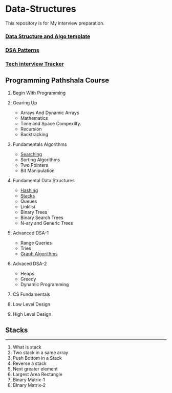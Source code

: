 # Data-Structures
This repository is for My interview preparation.

### [Data Structure and Algo template](https://docs.google.com/document/d/11-Mk2dfSCWLD5QCkI2QEkpBF9RJF-ig8UN1csO_N5kM/edit)
### [DSA Patterns](https://olivine-asparagus-094.notion.site/fac9ac6bb49b4476b3c7ca86e2d33a42?v=4768301ce1da487bba785b2ccd054f30)
### [Tech interview Tracker](https://docs.google.com/spreadsheets/d/1FKCkeRpDGqATrw7QkLUjae8QNDMCrDPN0cXumZMxuBA/edit#gid=1358363002)
## Programming Pathshala Course 
1. Begin With Programming
2. Gearing Up
    * Arrays And Dynamic Arrays
    * Mathematics
    * Time and Space Compexilty.
    * Recursion
    * Backtracking          
3. Fundamentals Algorithms
    * [Searching](https://github.com/hasbrovish/Data-Structures/tree/main/PPCourse/BinarySearch)
    * Sorting Algorithms
    * Two Pointers
    * Bit Manipulation

5. Fundamental Data Structures
    * [Hashing](https://github.com/hasbrovish/Data-Structures/tree/main/PPCourse/Hashing)
    * [Stacks](https://github.com/hasbrovish/Data-Structures?tab=readme-ov-file#stacks)
    * Queues
    * Linklist
    * Binary Trees
    * Binary Search Trees
    * N-ary and Generic Trees     
7. Advanced DSA-1
    * Range Queries
    * Tries
    * [Graph Algorithms](https://github.com/hasbrovish/Data-Structures/tree/main/PPCourse/Graphs) 
9. Advaced DSA-2
    * Heaps
    * Greedy
    * Dynamic Programming     
11. CS Fundamentals
12. Low Level Design
13. High Level Design


## Stacks
---
1. What is stack 
2. Two stack in a same array 
3. Push Bottom in a Stack 
4. Reverse a stack 
5. Next greater element
6. Largest Area Rectangle
7. Binary Matrix-1 
8. BInary Matrix-2 


